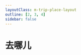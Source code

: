 ```yaml
---
layoutClass: m-trip-place-layout
outline: [2, 3, 4]
sidebar: false
---
```


# 去哪儿

<script setup>
import ACardLinks from '../.vitepress/components/ACardLinks.vue'

import { TRIP_DATA } from '../.vitepress/data/trip/place'
</script>
<style src="../.vitepress/style/trip-place.scss"></style>

<ACardLinks v-for="{title, items} in TRIP_DATA" :title="title" :items="items"/>
